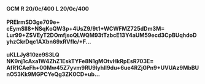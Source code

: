 #### GCM R 20/0c/400 L 20/0c/400
**PRElrmSD3ge709e+**<br/>**cEymSlI8+NSqKoQW3p+4UsZ9/9t1+WCWFMZ725dDm3M=**<br/>**Lur99+ZSVEyT2DOmfjsoQLWQM93tTzbcE13Y4aUM59ecd3CpBUqhdoDyhzCkrDqc1AXbn69xRVfIc/+F...**<br/><br/>
**uKLLJy810ze9S3LQ**<br/>**NK9nj1cAxa1W4ZhZ1EskTYFe8N1gMOtvHkRpEsR703E=**<br/>**AfR1CAeFh+00Mw45Z7yvm9RU9lyhlI9du+6ue4RZjGPn9+UVUAz9MbBUnO53Kk9MGPCYeQg3ZK0CD+ub...**
